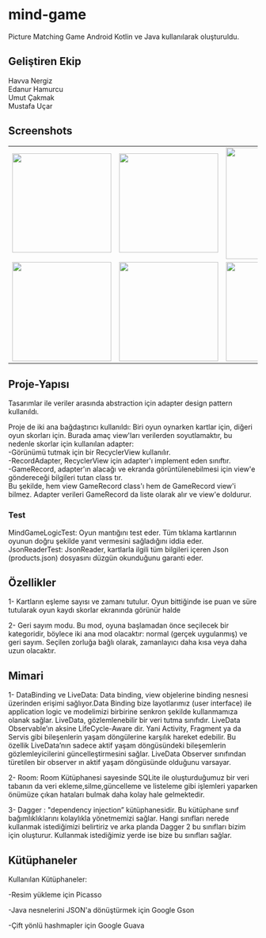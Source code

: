 # mind-game
Picture Matching Game Android Kotlin ve Java kullanılarak oluşturuldu.


## Geliştiren Ekip
Havva Nergiz <br>
Edanur Hamurcu <br>
Umut Çakmak <br>
Mustafa Uçar <br>

## Screenshots
<table>
  <tr>
    <td>
      <img width="200" src="https://github.com/umutcakmaks/mind-game/blob/master/app/src/main/res/raw/home.png">
    </td>
    <td>
      <img width="200" src="https://github.com/umutcakmaks/mind-game/blob/master/app/src/main/res/raw/options.png">
    </td>
    <td>
    <img width="225" src="https://github.com/umutcakmaks/mind-game/blob/master/app/src/main/res/raw/mindgame.gif">
    </td>
  </tr>
  <tr>
    <td>
      <img width="200" src="https://github.com/umutcakmaks/mind-game/blob/master/app/src/main/res/raw/game.PNG">
    </td>
    <td>
      <img width="200" src="https://github.com/umutcakmaks/mind-game/blob/master/app/src/main/res/raw/gameopen.PNG">
    </td>
    <td>
      <img width="200" src="https://github.com/umutcakmaks/mind-game/blob/master/app/src/main/res/raw/scores.PNG">
    </td>
  </tr>
</table>

## Proje-Yapısı
Tasarımlar ile veriler arasında abstraction için adapter design pattern kullanıldı.

Proje de iki ana bağdaştırıcı kullanıldı:
Biri oyun oynarken kartlar için, diğeri oyun skorları için. Burada amaç view'ları verilerden soyutlamaktır, bu nedenle skorlar için kullanılan adapter: <br>
-Görünümü tutmak için bir RecyclerView kullanılır. <br>
-RecordAdapter, RecyclerView için adapter'ı implement eden sınıftır. <br>
-GameRecord, adapter'ın alacağı ve ekranda görüntülenebilmesi için view'e göndereceği bilgileri tutan class tır. <br>
Bu şekilde, hem view GameRecord class'ı hem de GameRecord view'i bilmez. Adapter verileri GameRecord da liste olarak alır ve view'e doldurur.

### Test
MindGameLogicTest: Oyun mantığını test eder. Tüm tıklama kartlarının oyunun doğru şekilde yanıt vermesini sağladığını iddia eder. <br>
JsonReaderTest: JsonReader, kartlarla ilgili tüm bilgileri içeren Json (products.json) dosyasını düzgün okunduğunu garanti eder.

## Özellikler
1- Kartların eşleme sayısı ve zamanı tutulur. Oyun bittiğinde ise puan ve süre tutularak oyun kaydı skorlar ekranında görünür halde

2- Geri sayım modu. Bu mod, oyuna başlamadan önce seçilecek bir kategoridir, böylece iki ana mod olacaktır: normal (gerçek uygulanmış) ve geri sayım. Seçilen zorluğa bağlı olarak, zamanlayıcı daha kısa veya daha uzun olacaktır.

## Mimari
1- DataBinding ve LiveData: Data binding, view objelerine binding nesnesi üzerinden erişimi sağlıyor.Data Binding bize layotlarımız (user interface) ile application logic ve modelimizi birbirine senkron şekilde kullanmamıza olanak sağlar. 
LiveData, gözlemlenebilir bir veri tutma sınıfıdır. LiveData Observable’ın aksine LifeCycle-Aware dir. Yani Activity, Fragment ya da Servis gibi bileşenlerin yaşam döngülerine karşılık hareket edebilir. 
Bu özellik LiveData’nın sadece aktif yaşam döngüsündeki bileşemlerin gözlemleyicilerini güncelleştirmesini sağlar. LiveData Observer sınıfından türetilen bir observer ın aktif yaşam döngüsünde olduğunu varsayar.


2- Room: Room Kütüphanesi sayesinde SQLite ile oluşturduğumuz bir veri tabanın da veri ekleme,silme,güncelleme ve listeleme gibi işlemleri yaparken önümüze çıkan hataları bulmak daha kolay hale gelmektedir.


3- Dagger : "dependency injection” kütüphanesidir.
Bu kütüphane sınıf bağımlıklıklarını kolaylıkla yönetmemizi sağlar. Hangi sınıfları nerede kullanmak istediğimizi belirtiriz ve arka planda Dagger 2 bu sınıfları bizim için oluşturur. Kullanmak istediğimiz yerde ise bize bu sınıfları sağlar.

## Kütüphaneler
Kullanılan Kütüphaneler:

-Resim yükleme için Picasso

-Java nesnelerini JSON'a dönüştürmek için Google Gson

-Çift yönlü hashmapler için Google Guava
